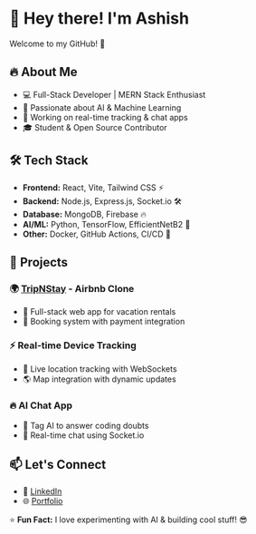 # 👋 Hey there! I'm Ashish  
Welcome to my GitHub! 🚀  

## 🔥 About Me  
- 💻 Full-Stack Developer | MERN Stack Enthusiast  
- 🤖 Passionate about AI & Machine Learning  
- 📡 Working on real-time tracking & chat apps  
- 🎓 Student & Open Source Contributor  

## 🛠️ Tech Stack  
- **Frontend:** React, Vite, Tailwind CSS ⚡  
- **Backend:** Node.js, Express.js, Socket.io 🛠️  
- **Database:** MongoDB, Firebase 🔥  
- **AI/ML:** Python, TensorFlow, EfficientNetB2 🤖  
- **Other:** Docker, GitHub Actions, CI/CD 🚀  

## 🚀 Projects  
### 🌍 [TripNStay](https://github.com/ashishkum25/TripNStay) - Airbnb Clone  
- 🏡 Full-stack web app for vacation rentals  
- 🛒 Booking system with payment integration  

### ⚡ Real-time Device Tracking  
- 📍 Live location tracking with WebSockets  
- 🌎 Map integration with dynamic updates  

### 🔥 AI Chat App  
- 🤖 Tag AI to answer coding doubts  
- 💬 Real-time chat using Socket.io  

## 📫 Let's Connect  
- 💼 [LinkedIn](https://www.linkedin.com/in/ashish-kumar-8b8779269/)  
- 🌐 [Portfolio]()  

⭐ **Fun Fact:** I love experimenting with AI & building cool stuff! 😎  
